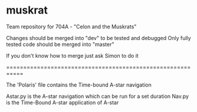 # muskrat
Team repository for 704A - "Celon and the Muskrats"

Changes should be merged into "dev" to be tested and debugged
Only fully tested code should be merged into "master"

If you don't know how to merge just ask Simon to do it

===========================================================

The 'Polaris' file contains the Time-bound A-star navigation

Astar.py is the A-star navigation which can be run for a set duration
Nav.py is the Time-Bound A-star application of A-star
